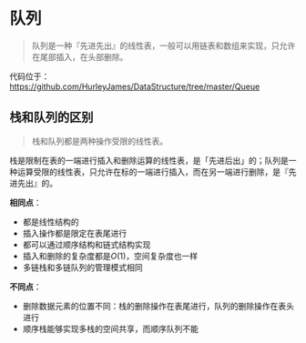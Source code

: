 
# 队列

> 队列是一种『先进先出』的线性表，一般可以用链表和数组来实现，只允许在尾部插入，在头部删除。

代码位于：https://github.com/HurleyJames/DataStructure/tree/master/Queue

## 栈和队列的区别

> 栈和队列都是两种操作受限的线性表。

栈是限制在表的一端进行插入和删除运算的线性表，是「先进后出」的；队列是一种运算受限的线性表，只允许在标的一端进行插入，而在另一端进行删除，是『先进先出』的。

**相同点**：

* 都是线性结构的
* 插入操作都是限定在表尾进行
* 都可以通过顺序结构和链式结构实现
* 插入和删除的复杂度都是$O(1)$，空间复杂度也一样
* 多链栈和多链队列的管理模式相同

**不同点**：

* 删除数据元素的位置不同：栈的删除操作在表尾进行，队列的删除操作在表头进行
* 顺序栈能够实现多栈的空间共享，而顺序队列不能